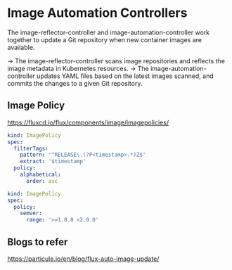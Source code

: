 # Image Automation Controllers

The image-reflector-controller and image-automation-controller work together to update a Git repository when new container images are available.

-> The image-reflector-controller scans image repositories and reflects the image metadata in Kubernetes resources.
-> The image-automation-controller updates YAML files based on the latest images scanned, and commits the changes to a given Git repository.

## Image Policy

<https://fluxcd.io/flux/components/image/imagepolicies/>


```yaml
kind: ImagePolicy
spec:
  filterTags:
    pattern: '^RELEASE\.(?P<timestamp>.*)Z$'
    extract: '$timestamp'
  policy:
    alphabetical:
      order: asc
```

```yaml
kind: ImagePolicy
spec:
  policy:
    semver:
      range: '>=1.0.0 <2.0.0'
```

## Blogs to refer

<https://particule.io/en/blog/flux-auto-image-update/>